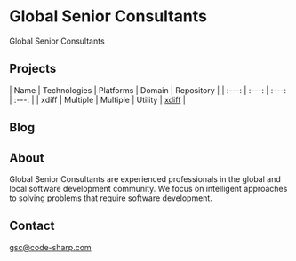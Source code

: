 # Global Senior Consultants 
Global Senior Consultants 

## Projects

| Name | Technologies | Platforms | Domain | Repository |
| :---: | :---: | :---: | :---: |
| xdiff | Multiple | Multiple | Utility | [xdiff](https://github.com/TheDanishDynamo/xdiff) |

## Blog

## About

Global Senior Consultants are experienced professionals in the global and local software development community. We focus on intelligent approaches to solving problems that require software development.

## Contact
gsc@code-sharp.com
